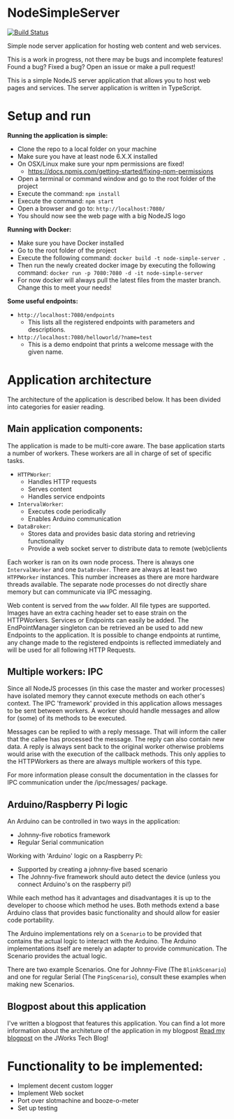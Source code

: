 # NodeSimpleServer

[![Build Status](https://travis-ci.org/ordina-jworks/NodeSimpleServer.svg?branch=master)](https://travis-ci.org/ordina-jworks/NodeSimpleServer)

Simple node server application for hosting web content and web services.

This is a work in progress, not there may be bugs and incomplete features! 
Found a bug? Fixed a bug? Open an issue or make a pull request!

This is a simple NodeJS server application that allows you to host web pages and services.
The server application is written in TypeScript.


**Setup and run**
=================

**Running the application is simple:**

- Clone the repo to a local folder on your machine
- Make sure you have at least node 6.X.X installed
- On OSX/Linux make sure your npm permissions are fixed!
  - https://docs.npmjs.com/getting-started/fixing-npm-permissions
- Open a terminal or command window and go to the root folder of the project
- Execute the command: `npm install`
- Execute the command: `npm start`
- Open a browser and go to: `http://localhost:7080/`
- You should now see the web page with a big NodeJS logo

**Running with Docker:**
- Make sure you have Docker installed
- Go to the root folder of the project
- Execute the following command: `docker build -t node-simple-server .`
- Then run the newly created docker image by executing the following command: `docker run -p 7080:7080 -d -it node-simple-server`
- For now docker will always pull the latest files from the master branch. Change this to meet your needs!

**Some useful endpoints:**

- `http://localhost:7080/endpoints`
  - This lists all the registered endpoints with parameters and descriptions.
- `http://localhost:7080/helloworld/?name=test`
  - This is a demo endpoint that prints a welcome message with the given name.

**Application architecture**
============================
The architecture of the application is described below. It has been divided into categories for easier reading.


**Main application components:**
--------------------------------
The application is made to be multi-core aware. The base application starts a number of workers.
These workers are all in charge of set of specific tasks.

- `HTTPWorker`:
  - Handles HTTP requests
  - Serves content
  - Handles service endpoints
- `IntervalWorker`:
  - Executes code periodically
  - Enables Arduino communication
- `DataBroker`:
  - Stores data and provides basic data storing and retrieving functionality
  - Provide a web socket server to distribute data to remote (web)clients
  
Each worker is ran on its own node process. There is always one `IntervalWorker` and one `DataBroker`.
There are always at least two `HTPPWorker` instances. This number increases as there are more hardware threads available.
The separate node processes do not directly share memory but can communicate via IPC messaging.

Web content is served from the `www` folder. All file types are supported. Images have an extra caching header set to ease strain on the HTTPWorkers.
Services or Endpoints can easily be added. The EndPointManager singleton can be retrieved an be used to add new Endpoints to the application.
It is possible to change endpoints at runtime, any change made to the registered endpoints is reflected immediately and will be used for all following
HTTP Requests.

**Multiple workers: IPC**
-------------------------
Since all NodeJS processes (in this case the master and worker processes) have isolated memory they cannot execute methods on each other's context.
The IPC 'framework' provided in this application allows messages to be sent between workers. A worker should handle messages and allow for (some)
of its methods to be executed.

Messages can be replied to with a reply message. That will inform the caller that the callee has processed the message. The reply can also contain new data.
A reply is always sent back to the original worker otherwise problems would arise with the execution of the callback methods. This only applies to the HTTPWorkers 
as there are always multiple workers of this type.

For more information please consult the documentation in the classes for IPC communication under the /ipc/messages/ package.

**Arduino/Raspberry Pi logic**
------------------------------
An Arduino can be controlled in two ways in the application:
- Johnny-five robotics framework
- Regular Serial communication

Working with 'Arduino' logic on a Raspberry Pi:
- Supported by creating a johnny-five based scenario
- The Johnny-five framework should auto detect the device (unless you connect Arduino's on the raspberry pi!)

While each method has it advantages and disadvantages it is up to the developer to choose which method he uses.
Both methods extend a base Arduino class that provides basic functionality and should allow for easier code portability.

The Arduino implementations rely on a `Scenario` to be provided that contains the actual logic to interact with the Arduino.
The Arduino implementations itself are merely an adapter to provide communication. The Scenario provides the actual logic.

There are two example Scenarios. One for Johnny-Five (The `BlinkScenario`) and one for regular Serial (The `PingScenario`),
consult these examples when making new Scenarios.

**Blogpost about this application**
-----------------------------------
I've written a blogpost that features this application. You can find a lot more information about the architeture of the application in my blogpost
[Read my blogpost](https://ordina-jworks.github.io/iot/2017/01/21/Node-with-TypeScript.html) on the JWorks Tech Blog!

**Functionality to be implemented:**
====================================
- Implement decent custom logger
- Implement Web socket
- Port over slotmachine and booze-o-meter
- Set up testing